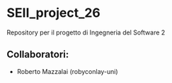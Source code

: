 # SEII_project_26
Repository per il progetto di Ingegneria del Software 2

## Collaboratori: 
- Roberto Mazzalai (robyconlay-uni) 



